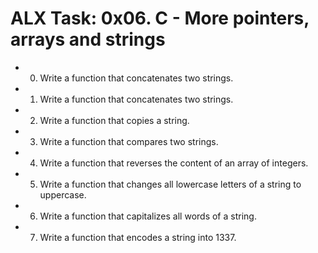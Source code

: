 # ALX Task: 0x06. C - More pointers, arrays and strings
* 0. Write a function that concatenates two strings.
* 1. Write a function that concatenates two strings.
* 2. Write a function that copies a string.
* 3. Write a function that compares two strings.
* 4. Write a function that reverses the content of an array of integers.
* 5. Write a function that changes all lowercase letters of a string to uppercase.
* 6. Write a function that capitalizes all words of a string.
* 7. Write a function that encodes a string into 1337.
